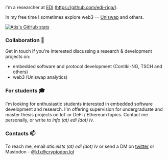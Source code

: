 I'm a researcher at [EDI](https://www.edi.lv/en/) (https://github.com/edi-riga/).

In my free time I sometimes explore web3 — [Uniswap](https://github.com/atiselsts/uniswap-v3-liquidity-math) and others.

[![Atis's GitHub stats](https://github-readme-stats.vercel.app/api?username=atiselsts)](https://github.com/anuraghazra/github-readme-stats)

### Collaboration 🤝

Get in touch if you're interested discussing a research & development projects on:

* embedded software and protocol development (Contiki-NG, TSCH and others)
* web3 (Uniswap analytics)

### For students 🎓

I'm looking for enthusiastic students interested in embedded software development and research. I'm offering supervision for undergraduate and master thesis projects on IoT or DeFi / Ethereum topics. Contact me personally, or write to *info (at) edi (dot) lv*.

### Contacts 📫

To reach me, email *atis.elsts (at) edi (dot) lv* or send a DM on [twitter](https://twitter.com/atiselsts) or Mastodon - @kfx@cryptodon.lol
